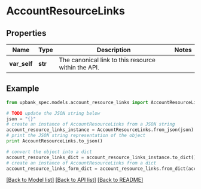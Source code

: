 # AccountResourceLinks


## Properties

Name | Type | Description | Notes
------------ | ------------- | ------------- | -------------
**var_self** | **str** | The canonical link to this resource within the API.  | 

## Example

```python
from upbank_spec.models.account_resource_links import AccountResourceLinks

# TODO update the JSON string below
json = "{}"
# create an instance of AccountResourceLinks from a JSON string
account_resource_links_instance = AccountResourceLinks.from_json(json)
# print the JSON string representation of the object
print AccountResourceLinks.to_json()

# convert the object into a dict
account_resource_links_dict = account_resource_links_instance.to_dict()
# create an instance of AccountResourceLinks from a dict
account_resource_links_form_dict = account_resource_links.from_dict(account_resource_links_dict)
```
[[Back to Model list]](../README.md#documentation-for-models) [[Back to API list]](../README.md#documentation-for-api-endpoints) [[Back to README]](../README.md)


